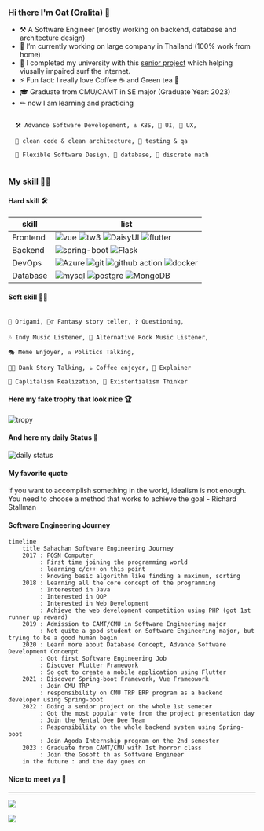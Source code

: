 ### Hi there I'm Oat (Oralita) 🌷

- ⚒  A Software Engineer (mostly working on backend, database and architecture design) 
- 🔭 I’m currently working on large company in Thailand (100% work from home)
- 🔫 I completed my university with this [senior project](https://github.com/Transmatter) which helping viusally impaired surf the internet.
- ⚡ Fun fact: I really love Coffee ☕ and Green tea 🍵
- 🎓 Graduate from CMU/CAMT in SE major (Graduate Year: 2023)
- ✏ now I am learning and practicing

``` 

  🛠 Advance Software Developement, ⚓ K8S, 🎨 UI, 📝 UX,
  
  🧹 clean code & clean architecture, 🧪 testing & qa
  
  🌵 Flexible Software Design, 🐘 database, 🔢 discrete math
  
```

### My skill 🤹‍♀️

#### Hard skill 🛠

| skill | list |
|-------|------|
| Frontend | ![vue](https://img.shields.io/badge/Vue.js-35495E?style=for-the-badge&logo=vuedotjs&logoColor=4FC08D) ![tw3](https://img.shields.io/badge/Tailwind_CSS-38B2AC?style=for-the-badge&logo=tailwind-css&logoColor=white) ![DaisyUI](https://img.shields.io/badge/daisyui-5A0EF8?style=for-the-badge&logo=daisyui&logoColor=white) ![flutter](https://img.shields.io/badge/Flutter-02569B?style=for-the-badge&logo=flutter&logoColor=white) |
| Backend | ![spring-boot](https://img.shields.io/badge/Spring_Boot-F2F4F9?style=for-the-badge&logo=spring-boot) ![Flask](https://img.shields.io/badge/flask-%23000.svg?style=for-the-badge&logo=flask&logoColor=white)|
| DevOps | ![Azure](https://img.shields.io/badge/azure-%230072C6.svg?style=for-the-badge&logo=microsoftazure&logoColor=white) ![git](https://img.shields.io/badge/Git-F05032?style=for-the-badge&logo=git&logoColor=white) ![github action](https://img.shields.io/badge/GitHub_Actions-2088FF?style=for-the-badge&logo=github-actions&logoColor=white) ![docker](https://img.shields.io/badge/Docker-2CA5E0?style=for-the-badge&logo=docker&logoColor=white) |
| Database | ![mysql](	https://img.shields.io/badge/MySQL-005C84?style=for-the-badge&logo=mysql&logoColor=white) ![postgre](https://img.shields.io/badge/PostgreSQL-316192?style=for-the-badge&logo=postgresql&logoColor=white) ![MongoDB](https://img.shields.io/badge/MongoDB-%234ea94b.svg?style=for-the-badge&logo=mongodb&logoColor=white)|

#### Soft skill 👨‍🎨

```

📃 Origami, 🧛‍♂️ Fantasy story teller, ❓ Questioning, 

🎶 Indy Music Listener, 🎼 Alternative Rock Music Listener,

🎭 Meme Enjoyer, ⚖ Politics Talking, 

🐱‍🏍 Dank Story Talking, ☕ Coffee enjoyer, 📜 Explainer

💸 Caplitalism Realization, 🎃 Existentialism Thinker

```

#### Here my fake trophy that look nice 🏆

![tropy](https://github-profile-trophy.vercel.app/?username=oat431&column=4&margin-w=15&margin-h=15)

#### And here my daily Status 🐾

![daily status](https://github-readme-streak-stats.herokuapp.com/?user=oat431&theme=vue)

#### My favorite quote

if you want to accomplish something in the world, idealism is not enough. You need to choose a method that works to achieve the goal - Richard Stallman

#### Software Engineering Journey

```mermaid
timeline
    title Sahachan Software Engineering Journey
    2017 : POSN Computer
         : First time joining the programming world
         : learning c/c++ on this point
         : knowing basic algorithm like finding a maximum, sorting
    2018 : Learning all the core concept of the programming
         : Interested in Java
         : Interested in OOP
         : Interested in Web Development
         : Achieve the web development competition using PHP (got 1st runner up reward)
    2019 : Admission to CAMT/CMU in Software Engineering major
         : Not quite a good student on Software Engineering major, but trying to be a good human begin
    2020 : Learn more about Database Concept, Advance Software Development Concenpt
         : Got first Software Engineering Job
         : Discover Flutter Framework
         : So got to create a mobile application using Flutter
    2021 : Discover Spring-boot Framework, Vue Frameowork
         : Join CMU TRP
         : responsibility on CMU TRP ERP program as a backend developer using Spring-boot
    2022 : Doing a senior project on the whole 1st semeter
         : Got the most popular vote from the project presentation day
         : Join the Mental Dee Dee Team
         : Responsibility on the whole backend system using Spring-boot
         : Join Agoda Internship program on the 2nd semester
    2023 : Graduate from CAMT/CMU with 1st horror class
         : Join the Gosoft th as Software Engineer
    in the future : and the day goes on
```

#### Nice to meet ya 🤗
---

![](https://hit.yhype.me/github/profile?user_id=54722120)

![](https://komarev.com/ghpvc/?username=oat431&style=flat-square)
